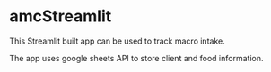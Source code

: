 # amcStreamlit
This Streamlit built app can be used to track macro intake.

The app uses google sheets API to store client and food information.

